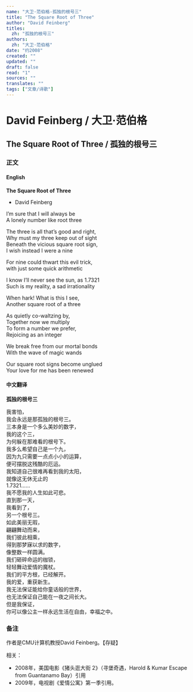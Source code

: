 ```yaml
---
name: "大卫·范伯格-孤独的根号三"
title: "The Square Root of Three"
author: "David Feinberg"
titles:
  zh: "孤独的根号三"
authors:
  zh: "大卫·范伯格"
date: "约2008"
created: ""
updated: ""
draft: false
read: "1"
sources: ""
translates: ""
tags: ["文章/诗歌"]
---
```



# David Feinberg / 大卫·范伯格

## The Square Root of Three / 孤独的根号三

### 正文

<!-- tabs:start -->

#### **English**

**The Square Root of Three**  
- David Feinberg  

I’m sure that I will always be  
A lonely number like root three  

The three is all that’s good and right,  
Why must my three keep out of sight  
Beneath the vicious square root sign,  
I wish instead I were a nine  

For nine could thwart this evil trick,  
with just some quick arithmetic  

I know I’ll never see the sun, as 1.7321  
Such is my reality, a sad irrationality  

When hark! What is this I see,  
Another square root of a three  

As quietly co-waltzing by,  
Together now we multiply  
To form a number we prefer,  
Rejoicing as an integer  

We break free from our mortal bonds  
With the wave of magic wands  

Our square root signs become unglued  
Your love for me has been renewed  

#### **中文翻译**

**孤独的根号三**  

我害怕，  
我会永远是那孤独的根号三。  
三本身是一个多么美妙的数字，  
我的这个三，  
为何躲在那难看的根号下。  
我多么希望自己是一个九，  
因为九只需要一点点小小的运算，  
便可摆脱这残酷的厄运。  
我知道自己很难再看到我的太阳，  
就像这无休无止的  
1.7321……  
我不愿我的人生如此可悲。  
直到那一天，  
我看到了，  
另一个根号三。  
如此美丽无瑕，  
翩翩舞动而来，  
我们彼此相乘，  
得到那梦寐以求的数字，  
像整数一样圆满。  
我们砸碎命运的枷锁，  
轻轻舞动爱情的魔杖。  
我们的平方根，已经解开。  
我的爱，重获新生。  
我无法保证能给你童话般的世界，  
也无法保证自己能在一夜之间长大。  
但是我保证，  
你可以像公主一样永远生活在自由，幸福之中。  

<!-- tabs:end -->

### 备注

作者是CMU计算机教授David Feinberg。【存疑】

相关：
- 2008年，美国电影《猪头逛大街 2》（寻堡奇遇，Harold & Kumar Escape from Guantanamo Bay）引用
- 2009年，电视剧《爱情公寓》第一季引用。
